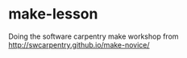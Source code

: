 # make-lesson
Doing the software carpentry make workshop from http://swcarpentry.github.io/make-novice/
